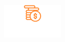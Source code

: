 <h1 align="center">
  <img
    width="180em"
    src="./screens/logo_gofinances.svg"
    alt="Logo Gofinances Application"
  />
</h1>
